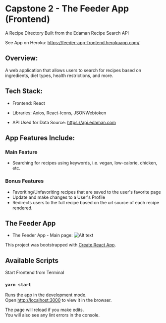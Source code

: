 # Capstone 2 - The Feeder App (Frontend)

A Recipe Directory Built from the Edaman Recipe Search API 

See App on Heroku: https://feeder-app-frontend.herokuapp.com/

## Overview: 
A web application that allows users to search for recipes based on ingredients, diet types, health restrictions, and more. 

## Tech Stack:
- Frontend: 
React

- Libraries:
Axios,
React-Icons,
JSONWebtoken

- API Used for Data Source: 
https://api.edaman.com

## App Features Include:
### Main Feature
- Searching for recipes using keywords, i.e. vegan, low-calorie, chicken, etc.
### Bonus Features
- Favoriting/Unfavoriting recipes that are saved to the user's favorite page
- Update and make changes to a User's Profile
- Redirects users to the full recipe based on the url source of each recipe rendered.

## The Feeder App

- The Feeder App - Main page:
![Alt text](/src/app_shot1.png?raw=true "App Homepage")


This project was bootstrapped with [Create React App](https://github.com/facebook/create-react-app).

## Available Scripts

Start Frontend from Terminal
### `yarn start`

Runs the app in the development mode.\
Open [http://localhost:3000](http://localhost:3000) to view it in the browser.

The page will reload if you make edits.\
You will also see any lint errors in the console.


